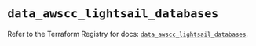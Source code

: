 # `data_awscc_lightsail_databases`

Refer to the Terraform Registry for docs: [`data_awscc_lightsail_databases`](https://registry.terraform.io/providers/hashicorp/awscc/0.70.0/docs/data-sources/lightsail_databases).
